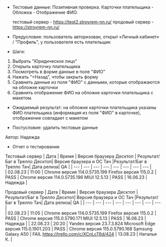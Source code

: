 * Тестовые данные: Позитивная проверка. Карточки плательщика - Обложка - Отображение ФИО.

	тестовый сервер - https://test2.stroyrem-nn.ru/   продовый сервер - https://stroyrem-nn.ru/

* Предусловие: пользователь авторизован, открыт «Личный кабинет» / "Профиль", у пользователя есть плательщик

* Шаги:
1.	Выбрать "Юридическое лицо"
2.	Открыть карточку плательщика
3.	Посмотреть в форме данные в поле "ФИО"
4.	Нажать "<Назад", чтобы закрыть форму
5.	Сравнить данные из поля "ФИО" с данными, которые отображаются на обложке карточки
6.	Сравнить отображение ФИО на обложке карточки плательщика с макетом.

* Ожидаемый результат: на обложке карточки плательщика указаны ФИО плательщика (информация из поля "ФИО" в карточке), отображение совпадает с макетом 

* Постусловие: удалить тестовые данные

Автор: Надежда

* Отчет о тестировании
  
Тестовый сервер
| Дата | Время | Версия браузера Десктоп | Результат/Баг в Трелло Десктоп|  Версия браузера и ОС Тач |Результат/Баг в Трелло Тач| Дата релиза| QA  |
| --- | --- | --- | --- |  --- | --- | --- | --- |   
| 02.08.23 | 11:00 | Chrome версия 114.0.5735.199 Firefox версия 115.0.2 | PASS | Chrome версия 114.0.5735.196 MIUI 12.5.13 | PASS | 16.06.23 | Надежда |  

Продовый сервер
| Дата | Время | Версия браузера Десктоп | Результат/Баг в Трелло Десктоп|  Версия браузера и ОС Тач |Результат/Баг в Трелло Тач| Дата релиза| QA |
| --- | --- | --- | --- |  --- | --- | --- | --- |   
| 02.08.23 | 11:05 | Chrome версия 114.0.5735.199 Firefox версия 115.0.2 | PASS | Chrome версия 115.0.5790.171 MIUI 12.5.13 | PASS | 16.06.23 | Надежда | 
| 22.08.23 | 20:20 | Yandex версия 23.7.3.824  Microsoft Edge версия 115.0.1901.203 | PASS | Chrome версия 115.0.5790.168 Samsung Galaxy A50 | FAIL https://trello.com/c/XCnLcT6d/424 | 13.08.23 | Наталья К. |  
